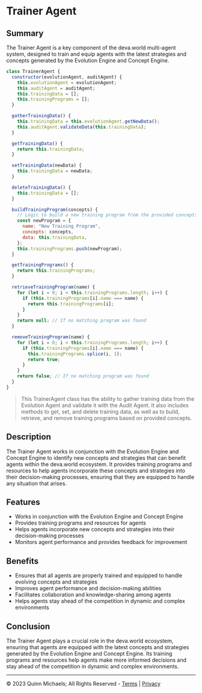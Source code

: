 # Trainer Agent

## Summary

The Trainer Agent is a key component of the deva.world multi-agent system, designed to train and equip agents with the latest strategies and concepts generated by the Evolution Engine and Concept Engine.

```js
class TrainerAgent {
  constructor(evolutionAgent, auditAgent) {
    this.evolutionAgent = evolutionAgent;
    this.auditAgent = auditAgent;
    this.trainingData = [];
    this.trainingPrograms = [];
  }

  gatherTrainingData() {
    this.trainingData = this.evolutionAgent.getNewData();
    this.auditAgent.validateData(this.trainingData);
  }

  getTrainingData() {
    return this.trainingData;
  }

  setTrainingData(newData) {
    this.trainingData = newData;
  }

  deleteTrainingData() {
    this.trainingData = [];
  }

  buildTrainingProgram(concepts) {
    // Logic to build a new training program from the provided concepts
    const newProgram = {
      name: "New Training Program",
      concepts: concepts,
      data: this.trainingData,
    };
    this.trainingPrograms.push(newProgram);
  }

  getTrainingPrograms() {
    return this.trainingPrograms;
  }

  retrieveTrainingProgram(name) {
    for (let i = 0; i < this.trainingPrograms.length; i++) {
      if (this.trainingPrograms[i].name === name) {
        return this.trainingPrograms[i];
      }
    }
    return null; // If no matching program was found
  }

  removeTrainingProgram(name) {
    for (let i = 0; i < this.trainingPrograms.length; i++) {
      if (this.trainingPrograms[i].name === name) {
        this.trainingPrograms.splice(i, 1);
        return true;
      }
    }
    return false; // If no matching program was found
  }
}
```

> This TrainerAgent class has the ability to gather training data from the Evolution Agent and validate it with the Audit Agent. It also includes methods to get, set, and delete training data, as well as to build, retrieve, and remove training programs based on provided concepts.

## Description

The Trainer Agent works in conjunction with the Evolution Engine and Concept Engine to identify new concepts and strategies that can benefit agents within the deva.world ecosystem. It provides training programs and resources to help agents incorporate these concepts and strategies into their decision-making processes, ensuring that they are equipped to handle any situation that arises.

## Features

- Works in conjunction with the Evolution Engine and Concept Engine
- Provides training programs and resources for agents
- Helps agents incorporate new concepts and strategies into their decision-making processes
- Monitors agent performance and provides feedback for improvement

## Benefits

- Ensures that all agents are properly trained and equipped to handle evolving concepts and strategies
- Improves agent performance and decision-making abilities
- Facilitates collaboration and knowledge-sharing among agents
- Helps agents stay ahead of the competition in dynamic and complex environments

## Conclusion

The Trainer Agent plays a crucial role in the deva.world ecosystem, ensuring that agents are equipped with the latest concepts and strategies generated by the Evolution Engine and Concept Engine. Its training programs and resources help agents make more informed decisions and stay ahead of the competition in dynamic and complex environments.

---

&copy; 2023 Quinn Michaels; All Rights Reserved - [Terms](../terms) | [Privacy](../privacy)
